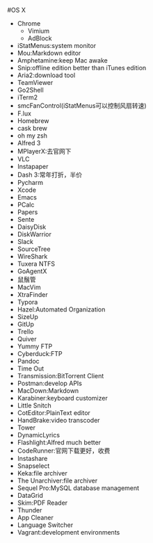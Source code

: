 #OS X

- Chrome
  - Vimium
  - AdBlock
- iStatMenus:system monitor
- Mou:Markdown editor
- Amphetamine:keep Mac awake
- Snip:offline edition better than iTunes edition
- Aria2:download tool
- TeamViewer
- Go2Shell
- iTerm2
- smcFanControl(iStatMenus可以控制风扇转速)
- F.lux
- Homebrew
- cask brew
- oh my zsh
- Alfred 3
- MPlayerX:去官网下
- VLC
- Instapaper
- Dash 3:常年打折，半价
- Pycharm
- Xcode
- Emacs
- PCalc
- Papers
- Sente
- DaisyDisk
- DiskWarrior
- Slack
- SourceTree
- WireShark
- Tuxera NTFS
- GoAgentX
- 鼠鬚管
- MacVim
- XtraFinder
- Typora
- Hazel:Automated Organization
- SizeUp
- GitUp
- Trello
- Quiver
- Yummy FTP
- Cyberduck:FTP
- Pandoc
- Time Out
- Transmission:BitTorrent Client
- Postman:develop APIs
- MacDown:Markdown
- Karabiner:keyboard customizer
- Little Snitch
- CotEditor:PlainText editor
- HandBrake:video transcoder
- Tower
- DynamicLyrics
- Flashlight:Alfred much better
- CodeRunner:官网下载更好，收费
- Instashare
- Snapselect
- Keka:file archiver
- The Unarchiver:file archiver
- Sequel Pro:MySQL database management
- DataGrid
- Skim:PDF Reader
- Thunder
- App Cleaner
- Language Switcher
- Vagrant:development environments
